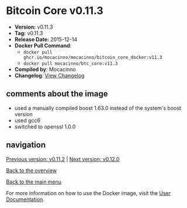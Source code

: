 # Bitcoin Core v0.11.3

- **Version:** v0.11.3
- **Tag:** v0.11.3
- **Release Date:** 2015-12-14
- **Docker Pull Command**:
  - `docker pull ghcr.io/mocacinno/mocacinno/bitcoin_core_docker:v11.3`
  - `docker pull mocacinno/btc_core:v11.3`
- **Compiled by**: Mocacinno
- **Changelog**: [View Changelog](https://github.com/bitcoin/bitcoin/blob/v0.11.3/doc/release-notes.md)

## comments about the image

- used a manually compiled boost 1.63.0 instead of the system's boost version
- used gcc6
- switched to openssl 1.0.0

## navigation

[Previous version: v0.11.2](./v11.2.md) | [Next version: v0.12.0](./v12.0.md)

[Back to the overview](./Readme.md)

[Back to the main menu](../Readme.md)

For more information on how to use the Docker image, visit the [User Documentation](../userdocs/Readme.md).

<!-- Google tag (gtag.js) -->
<script async src="https://www.googletagmanager.com/gtag/js?id=G-BPC6NC6FF9"></script>
<script>
  window.dataLayer = window.dataLayer || [];
  function gtag(){dataLayer.push(arguments);}
  gtag('js', new Date());

  gtag('config', 'G-BPC6NC6FF9');
</script>
